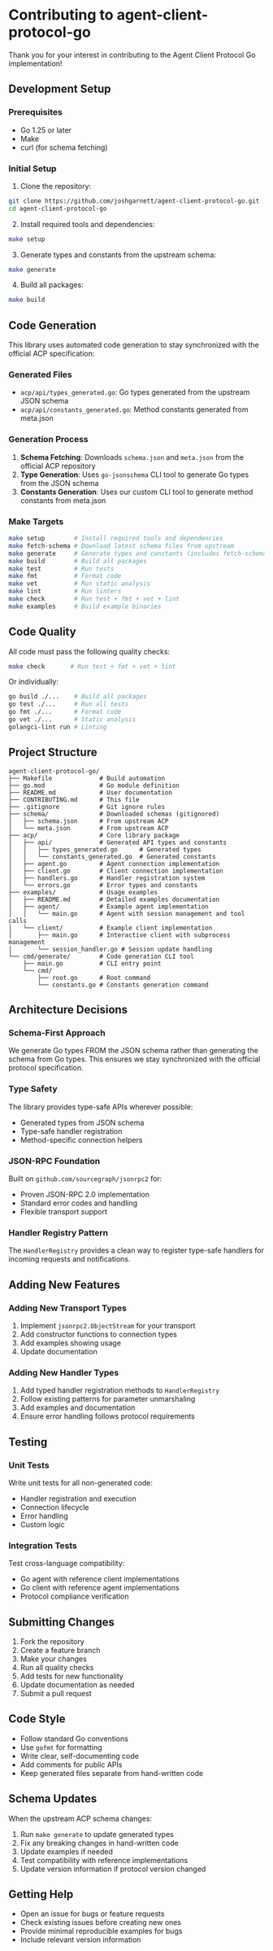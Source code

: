 # Contributing to agent-client-protocol-go

Thank you for your interest in contributing to the Agent Client Protocol Go implementation!

## Development Setup

### Prerequisites

- Go 1.25 or later
- Make
- curl (for schema fetching)

### Initial Setup

1. Clone the repository:
```bash
git clone https://github.com/joshgarnett/agent-client-protocol-go.git
cd agent-client-protocol-go
```

2. Install required tools and dependencies:
```bash
make setup
```

3. Generate types and constants from the upstream schema:
```bash
make generate
```

4. Build all packages:
```bash
make build
```

## Code Generation

This library uses automated code generation to stay synchronized with the official ACP specification:

### Generated Files

- `acp/api/types_generated.go`: Go types generated from the upstream JSON schema
- `acp/api/constants_generated.go`: Method constants generated from meta.json

### Generation Process

1. **Schema Fetching**: Downloads `schema.json` and `meta.json` from the official ACP repository
2. **Type Generation**: Uses `go-jsonschema` CLI tool to generate Go types from the JSON schema  
3. **Constants Generation**: Uses our custom CLI tool to generate method constants from meta.json

### Make Targets

```bash
make setup        # Install required tools and dependencies
make fetch-schema # Download latest schema files from upstream
make generate     # Generate types and constants (includes fetch-schema)
make build        # Build all packages
make test         # Run tests
make fmt          # Format code
make vet          # Run static analysis
make lint         # Run linters
make check        # Run test + fmt + vet + lint
make examples     # Build example binaries
```

## Code Quality

All code must pass the following quality checks:

```bash
make check       # Run test + fmt + vet + lint
```

Or individually:
```bash
go build ./...    # Build all packages
go test ./...     # Run all tests  
go fmt ./...      # Format code
go vet ./...      # Static analysis
golangci-lint run # Linting
```

## Project Structure

```
agent-client-protocol-go/
├── Makefile             # Build automation
├── go.mod               # Go module definition
├── README.md            # User documentation
├── CONTRIBUTING.md      # This file
├── .gitignore           # Git ignore rules
├── schema/              # Downloaded schemas (gitignored)
│   ├── schema.json      # From upstream ACP
│   └── meta.json        # From upstream ACP  
├── acp/                 # Core library package
│   ├── api/             # Generated API types and constants
│   │   ├── types_generated.go      # Generated types
│   │   └── constants_generated.go  # Generated constants
│   ├── agent.go         # Agent connection implementation
│   ├── client.go        # Client connection implementation
│   ├── handlers.go      # Handler registration system
│   └── errors.go        # Error types and constants
├── examples/            # Usage examples
│   ├── README.md        # Detailed examples documentation
│   ├── agent/           # Example agent implementation
│   │   └── main.go      # Agent with session management and tool calls
│   └── client/          # Example client implementation
│       ├── main.go      # Interactive client with subprocess management
│       └── session_handler.go # Session update handling
└── cmd/generate/        # Code generation CLI tool
    ├── main.go          # CLI entry point
    └── cmd/
        ├── root.go      # Root command
        └── constants.go # Constants generation command
```

## Architecture Decisions

### Schema-First Approach

We generate Go types FROM the JSON schema rather than generating the schema from Go types. This ensures we stay synchronized with the official protocol specification.

### Type Safety

The library provides type-safe APIs wherever possible:
- Generated types from JSON schema
- Type-safe handler registration
- Method-specific connection helpers

### JSON-RPC Foundation

Built on `github.com/sourcegraph/jsonrpc2` for:
- Proven JSON-RPC 2.0 implementation
- Standard error codes and handling  
- Flexible transport support

### Handler Registry Pattern

The `HandlerRegistry` provides a clean way to register type-safe handlers for incoming requests and notifications.

## Adding New Features

### Adding New Transport Types

1. Implement `jsonrpc2.ObjectStream` for your transport
2. Add constructor functions to connection types
3. Add examples showing usage
4. Update documentation

### Adding New Handler Types

1. Add typed handler registration methods to `HandlerRegistry`
2. Follow existing patterns for parameter unmarshaling
3. Add examples and documentation
4. Ensure error handling follows protocol requirements

## Testing

### Unit Tests

Write unit tests for all non-generated code:
- Handler registration and execution
- Connection lifecycle
- Error handling
- Custom logic

### Integration Tests  

Test cross-language compatibility:
- Go agent with reference client implementations
- Go client with reference agent implementations
- Protocol compliance verification

## Submitting Changes

1. Fork the repository
2. Create a feature branch
3. Make your changes
4. Run all quality checks
5. Add tests for new functionality
6. Update documentation as needed
7. Submit a pull request

## Code Style

- Follow standard Go conventions
- Use `gofmt` for formatting
- Write clear, self-documenting code
- Add comments for public APIs
- Keep generated files separate from hand-written code

## Schema Updates

When the upstream ACP schema changes:

1. Run `make generate` to update generated types
2. Fix any breaking changes in hand-written code
3. Update examples if needed
4. Test compatibility with reference implementations
5. Update version information if protocol version changed

## Getting Help

- Open an issue for bugs or feature requests
- Check existing issues before creating new ones
- Provide minimal reproducible examples for bugs
- Include relevant version information